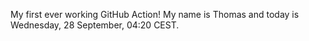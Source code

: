 My first ever working GitHub Action!
My name is Thomas and today is Wednesday, 28 September, 04:20 CEST. 
